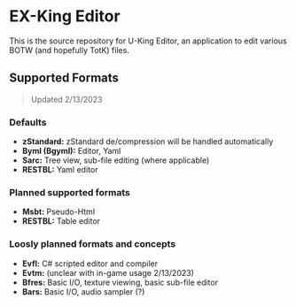 # EX-King Editor

This is the source repository for U-King Editor, an application to edit various BOTW (and hopefully TotK) files.

## Supported Formats
> Updated 2/13/2023

### Defaults

- **zStandard:** zStandard de/compression will be handled automatically
- **Byml (Bgyml):** Editor, Yaml
- **Sarc:** Tree view, sub-file editing (where applicable)
- **RESTBL:** Yaml editor

### Planned supported formats

- **Msbt:** Pseudo-Html
- **RESTBL:** Table editor

### Loosly planned formats and concepts

- **Evfl:** C# scripted editor and compiler
- **Evtm:** (unclear with in-game usage 2/13/2023)
- **Bfres:** Basic I/O, texture viewing, basic sub-file editor
- **Bars:** Basic I/O, audio sampler (?)
